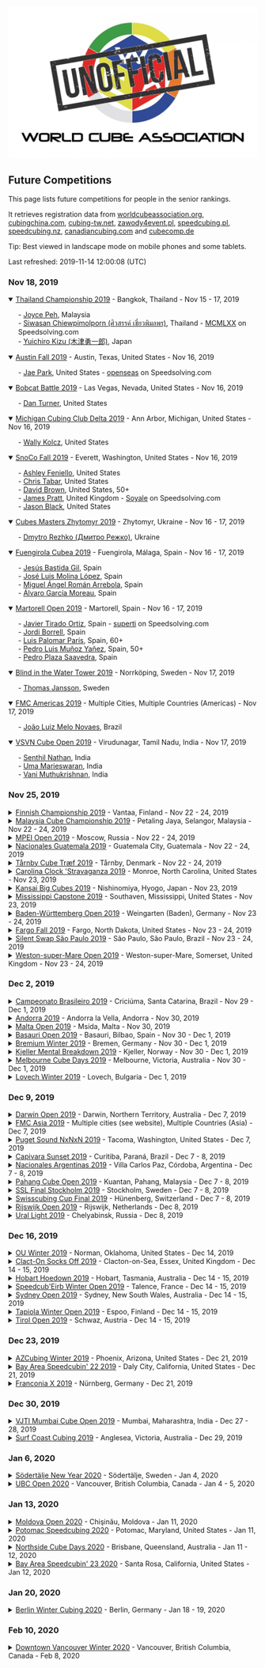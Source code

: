 ![alt text](img/logo.jpg "logo")
## Future Competitions

This page lists future competitions for people in the senior rankings.

It retrieves registration data from [worldcubeassociation.org](https://www.worldcubeassociation.org/competitions), [cubingchina.com](https://cubingchina.com/competition), [cubing-tw.net](https://cubing-tw.net/event/), [zawody4event.pl](https://zawody4event.pl/#competitions), [speedcubing.pl](https://www.speedcubing.pl/), [speedcubing.nz](https://www.speedcubing.nz/), [canadiancubing.com](http://www.canadiancubing.com/Events) and [cubecomp.de](https://cubecomp.de/)

Tip: Best viewed in landscape mode on mobile phones and some tablets.

Last refreshed: 2019-11-14 12:00:08 (UTC)

<h3>Nov 18, 2019</h3>

<details open>
  <summary><a href="https://www.worldcubeassociation.org/competitions/ThailandChampionship2019">Thailand Championship 2019</a> - Bangkok, Thailand - Nov 15 - 17, 2019</summary>
  <p style="margin-left: 20px">
    - <a href="https://www.worldcubeassociation.org/persons/2017PEHJ01">Joyce Peh</a>, Malaysia<br/>
    - <a href="https://www.worldcubeassociation.org/persons/2019CHIE01">Siwasan Chiewpimolporn (ศิวสรรค์ เชี่ยวพิมลพร)</a>, Thailand - <a href="https://www.speedsolving.com/members/mcmlxx.30699">MCMLXX</a> on Speedsolving.com<br/>
    - <a href="https://www.worldcubeassociation.org/persons/2014KIZU01">Yuichiro Kizu (木津勇一郎)</a>, Japan
  </p>
</details>

<details open>
  <summary><a href="https://www.worldcubeassociation.org/competitions/AustinFall2019">Austin Fall 2019</a> - Austin, Texas, United States - Nov 16, 2019</summary>
  <p style="margin-left: 20px">
    - <a href="https://www.worldcubeassociation.org/persons/2015PARK24">Jae Park</a>, United States - <a href="https://www.speedsolving.com/members/openseas.32143">openseas</a> on Speedsolving.com
  </p>
</details>

<details open>
  <summary><a href="https://www.worldcubeassociation.org/competitions/BobcatBattle2019">Bobcat Battle 2019</a> - Las Vegas, Nevada, United States - Nov 16, 2019</summary>
  <p style="margin-left: 20px">
    - <a href="https://www.worldcubeassociation.org/persons/2018TURN03">Dan Turner</a>, United States
  </p>
</details>

<details open>
  <summary><a href="https://www.worldcubeassociation.org/competitions/MichiganCubingClubDelta2019">Michigan Cubing Club Delta 2019</a> - Ann Arbor, Michigan, United States - Nov 16, 2019</summary>
  <p style="margin-left: 20px">
    - <a href="https://www.worldcubeassociation.org/persons/2019KOLC04">Wally Kolcz</a>, United States
  </p>
</details>

<details open>
  <summary><a href="https://www.worldcubeassociation.org/competitions/SnoCoFall2019">SnoCo Fall 2019</a> - Everett, Washington, United States - Nov 16, 2019</summary>
  <p style="margin-left: 20px">
    - <a href="https://www.worldcubeassociation.org/persons/2018FENI01">Ashley Feniello</a>, United States<br/>
    - <a href="https://www.worldcubeassociation.org/persons/2017TABA02">Chris Tabar</a>, United States<br/>
    - <a href="https://www.worldcubeassociation.org/persons/2017BROW09">David Brown</a>, United States, 50+<br/>
    - <a href="https://www.worldcubeassociation.org/persons/2018PRAT13">James Pratt</a>, United Kingdom - <a href="https://www.speedsolving.com/members/soyale.47560">Soyale</a> on Speedsolving.com<br/>
    - <a href="https://www.worldcubeassociation.org/persons/2019BLAC02">Jason Black</a>, United States
  </p>
</details>

<details open>
  <summary><a href="https://www.worldcubeassociation.org/competitions/CubesMastersZhytomyr2019">Cubes Masters Zhytomyr 2019</a> - Zhytomyr, Ukraine - Nov 16 - 17, 2019</summary>
  <p style="margin-left: 20px">
    - <a href="https://www.worldcubeassociation.org/persons/2017REZH01">Dmytro Rezhko (Дмитро Режко)</a>, Ukraine
  </p>
</details>

<details open>
  <summary><a href="https://www.worldcubeassociation.org/competitions/FuengirolaCubea2019">Fuengirola Cubea 2019</a> - Fuengirola, Málaga, Spain - Nov 16 - 17, 2019</summary>
  <p style="margin-left: 20px">
    - <a href="https://www.worldcubeassociation.org/persons/2016GILJ03">Jesús Bastida Gil</a>, Spain<br/>
    - <a href="https://www.worldcubeassociation.org/persons/2015LOPE29">José Luis Molina López</a>, Spain<br/>
    - <a href="https://www.worldcubeassociation.org/persons/2015ARRE05">Miguel Ángel Román Arrebola</a>, Spain<br/>
    - <a href="https://www.worldcubeassociation.org/persons/2018MORE06">Álvaro García Moreau</a>, Spain
  </p>
</details>

<details open>
  <summary><a href="https://www.worldcubeassociation.org/competitions/MartorellOpen2019">Martorell Open 2019</a> - Martorell, Spain - Nov 16 - 17, 2019</summary>
  <p style="margin-left: 20px">
    - <a href="https://www.worldcubeassociation.org/persons/2009TIRA01">Javier Tirado Ortiz</a>, Spain - <a href="https://www.speedsolving.com/members/superti.5804">superti</a> on Speedsolving.com<br/>
    - <a href="https://www.worldcubeassociation.org/persons/2016BORR02">Jordi Borrell</a>, Spain<br/>
    - <a href="https://www.worldcubeassociation.org/persons/2018PARI11">Luis Palomar París</a>, Spain, 60+<br/>
    - <a href="https://www.worldcubeassociation.org/persons/2004LUIS03">Pedro Luis Muñoz Yañez</a>, Spain, 50+<br/>
    - <a href="https://www.worldcubeassociation.org/persons/2010PLAZ01">Pedro Plaza Saavedra</a>, Spain
  </p>
</details>

<details open>
  <summary><a href="https://www.worldcubeassociation.org/competitions/BlindintheWaterTower2019">Blind in the Water Tower 2019</a> - Norrköping, Sweden - Nov 17, 2019</summary>
  <p style="margin-left: 20px">
    - <a href="https://www.worldcubeassociation.org/persons/2017JANS02">Thomas Jansson</a>, Sweden
  </p>
</details>

<details open>
  <summary><a href="https://www.worldcubeassociation.org/competitions/FMCAmericas2019">FMC Americas 2019</a> - Multiple Cities, Multiple Countries (Americas) - Nov 17, 2019</summary>
  <p style="margin-left: 20px">
    - <a href="https://www.worldcubeassociation.org/persons/2017NOVA05">João Luiz Melo Novaes</a>, Brazil
  </p>
</details>

<details open>
  <summary><a href="https://www.worldcubeassociation.org/competitions/VSVNCubeOpen2019">VSVN Cube Open 2019</a> - Virudunagar, Tamil Nadu, India - Nov 17, 2019</summary>
  <p style="margin-left: 20px">
    - <a href="https://www.worldcubeassociation.org/persons/2018NATH03">Senthil Nathan</a>, India<br/>
    - <a href="https://www.worldcubeassociation.org/persons/2017MARI16">Uma Marieswaran</a>, India<br/>
    - <a href="https://www.worldcubeassociation.org/persons/2016MUTH05">Vani Muthukrishnan</a>, India
  </p>
</details>

<h3>Nov 25, 2019</h3>

<details>
  <summary><a href="https://www.worldcubeassociation.org/competitions/FinnishChampionship2019">Finnish Championship 2019</a> - Vantaa, Finland - Nov 22 - 24, 2019</summary>
  <p style="margin-left: 20px">
    - <a href="https://www.worldcubeassociation.org/persons/2012RONK01">Tomi Ronkainen</a>, Finland, 50+
  </p>
</details>

<details>
  <summary><a href="https://www.worldcubeassociation.org/competitions/MalaysiaCubeChampionship2019">Malaysia Cube Championship 2019</a> - Petaling Jaya, Selangor, Malaysia - Nov 22 - 24, 2019</summary>
  <p style="margin-left: 20px">
    - <a href="https://www.worldcubeassociation.org/persons/2017PEHJ01">Joyce Peh</a>, Malaysia<br/>
    - <a href="https://www.worldcubeassociation.org/persons/2010WENS01">Siew Hann Wen (蕭漢文)</a>, Malaysia<br/>
    - <a href="https://www.worldcubeassociation.org/persons/2010SOHT01">Tiffany Soh (蘇明珠)</a>, Malaysia
  </p>
</details>

<details>
  <summary><a href="https://www.worldcubeassociation.org/competitions/MPEIOpen2019">MPEI Open 2019</a> - Moscow, Russia - Nov 22 - 24, 2019</summary>
  <p style="margin-left: 20px">
    - <a href="https://www.worldcubeassociation.org/persons/2017KOST06">Roman Kostyukov</a>, Russia<br/>
    - <a href="https://www.worldcubeassociation.org/persons/2010STAS01">Vasily Stasyev</a>, Russia
  </p>
</details>

<details>
  <summary><a href="https://www.worldcubeassociation.org/competitions/NacionalesGuatemala2019">Nacionales Guatemala 2019</a> - Guatemala City, Guatemala - Nov 22 - 24, 2019</summary>
  <p style="margin-left: 20px">
    - <a href="https://www.worldcubeassociation.org/persons/2017GUER16">Américo Pineda Guerrero</a>, Guatemala
  </p>
</details>

<details>
  <summary><a href="https://www.worldcubeassociation.org/competitions/TarnbyCubeTraef2019">Tårnby Cube Træf 2019</a> - Tårnby, Denmark - Nov 22 - 24, 2019</summary>
  <p style="margin-left: 20px">
    - <a href="https://www.worldcubeassociation.org/persons/2017ASMU01">Thor Muto Asmund</a>, Denmark
  </p>
</details>

<details>
  <summary><a href="https://www.worldcubeassociation.org/competitions/CarolinaClockStravaganza2019">Carolina Clock 'Stravaganza 2019</a> - Monroe, North Carolina, United States - Nov 23, 2019</summary>
  <p style="margin-left: 20px">
    - <a href="https://www.worldcubeassociation.org/persons/2015HARR03">Chad Harris</a>, United States - <a href="https://www.speedsolving.com/members/chtiger.30820">chtiger</a> on Speedsolving.com
  </p>
</details>

<details>
  <summary><a href="https://www.worldcubeassociation.org/competitions/KansaiBigCubes2019">Kansai Big Cubes 2019</a> - Nishinomiya, Hyogo, Japan - Nov 23, 2019</summary>
  <p style="margin-left: 20px">
    - <a href="https://www.worldcubeassociation.org/persons/2005KOSE01">Fumiki Koseki (古関章記)</a>, Japan - <a href="https://www.speedsolving.com/members/fumiki.5263">Fumiki</a> on Speedsolving.com
  </p>
</details>

<details>
  <summary><a href="https://www.worldcubeassociation.org/competitions/MississippiCapstone2019">Mississippi Capstone 2019</a> - Southaven, Mississippi, United States - Nov 23, 2019</summary>
  <p style="margin-left: 20px">
    - <a href="https://www.worldcubeassociation.org/persons/2016GOSL01">Harry Goslow</a>, United States, 50+
  </p>
</details>

<details>
  <summary><a href="https://www.worldcubeassociation.org/competitions/BadenWurttembergOpen2019">Baden-Württemberg Open 2019</a> - Weingarten (Baden), Germany - Nov 23 - 24, 2019</summary>
  <p style="margin-left: 20px">
    - <a href="https://www.worldcubeassociation.org/persons/2009ZBIE01">Heike Zbierski</a>, Germany<br/>
    - <a href="https://www.worldcubeassociation.org/persons/2006PIRZ01">Markus Pirzer</a>, Germany<br/>
    - <a href="https://www.worldcubeassociation.org/persons/2018SCHU17">Thomas Schukraft</a>, Germany
  </p>
</details>

<details>
  <summary><a href="https://www.worldcubeassociation.org/competitions/FargoFall2019">Fargo Fall 2019</a> - Fargo, North Dakota, United States - Nov 23 - 24, 2019</summary>
  <p style="margin-left: 20px">
    - <a href="https://www.worldcubeassociation.org/persons/2019KUCA01">Lisa Kucala</a>, United States, 50+
  </p>
</details>

<details>
  <summary><a href="https://www.worldcubeassociation.org/competitions/SilentSwapSaoPaulo2019">Silent Swap São Paulo 2019</a> - São Paulo, São Paulo, Brazil - Nov 23 - 24, 2019</summary>
  <p style="margin-left: 20px">
    - <a href="https://www.worldcubeassociation.org/persons/2008CARA01">Gilberto Caracciolo Morelli</a>, Brazil<br/>
    - <a href="https://www.worldcubeassociation.org/persons/2014RIEM01">Marius Rombout Ferreira van Riemsdijk</a>, Brazil - <a href="https://www.speedsolving.com/members/arbivara.28950">arbivara</a> on Speedsolving.com<br/>
    - <a href="https://www.worldcubeassociation.org/persons/2018SEMO01">Robinson Semolini</a>, Brazil
  </p>
</details>

<details>
  <summary><a href="https://www.worldcubeassociation.org/competitions/WestonsuperMareOpen2019">Weston-super-Mare Open 2019</a> - Weston-super-Mare, Somerset, United Kingdom - Nov 23 - 24, 2019</summary>
  <p style="margin-left: 20px">
    - <a href="https://www.worldcubeassociation.org/persons/2018CUME02">Aaron Jody Cumes</a>, United Kingdom<br/>
    - <a href="https://www.worldcubeassociation.org/persons/2015NICH04">Andy Nicholls</a>, United Kingdom - <a href="https://www.speedsolving.com/members/shaky-hands.32568">Shaky Hands</a> on Speedsolving.com<br/>
    - <a href="https://www.worldcubeassociation.org/persons/2011WRIG01">Chris Wright</a>, United Kingdom - <a href="https://www.speedsolving.com/members/selkie.11318">Selkie</a> on Speedsolving.com<br/>
    - <a href="https://www.worldcubeassociation.org/persons/2017HART06">Geoffrey Hartnell</a>, United Kingdom<br/>
    - <a href="https://www.worldcubeassociation.org/persons/2015ADAM03">Mark Adams</a>, United Kingdom - <a href="https://www.speedsolving.com/members/newtonbase.23375">newtonbase</a> on Speedsolving.com<br/>
    - <a href="https://www.worldcubeassociation.org/persons/2015RIVE05">Mark Rivers</a>, United Kingdom, 50+ - <a href="https://www.speedsolving.com/members/mark49152.18179">mark49152</a> on Speedsolving.com<br/>
    - <a href="https://www.worldcubeassociation.org/persons/2015GEOR02">Michael George</a>, United Kingdom - <a href="https://www.speedsolving.com/members/logiqx.17180">Logiqx</a> on Speedsolving.com<br/>
    - <a href="https://www.worldcubeassociation.org/persons/2018SALM01">Stuart Salmon</a>, United Kingdom
  </p>
</details>

<h3>Dec 2, 2019</h3>

<details>
  <summary><a href="https://www.worldcubeassociation.org/competitions/CampeonatoBrasileiro2019">Campeonato Brasileiro 2019</a> - Criciúma, Santa Catarina, Brazil - Nov 29 - Dec 1, 2019</summary>
  <p style="margin-left: 20px">
    - <a href="https://www.worldcubeassociation.org/persons/2016PINT04">Ana Lúcia Pintro</a>, Brazil<br/>
    - <a href="https://www.worldcubeassociation.org/persons/2014RIEM01">Marius Rombout Ferreira van Riemsdijk</a>, Brazil - <a href="https://www.speedsolving.com/members/arbivara.28950">arbivara</a> on Speedsolving.com
  </p>
</details>

<details>
  <summary><a href="https://www.worldcubeassociation.org/competitions/Andorra2019">Andorra 2019</a> - Andorra la Vella, Andorra - Nov 30, 2019</summary>
  <p style="margin-left: 20px">
    - <a href="https://www.worldcubeassociation.org/persons/2009TIRA01">Javier Tirado Ortiz</a>, Spain - <a href="https://www.speedsolving.com/members/superti.5804">superti</a> on Speedsolving.com
  </p>
</details>

<details>
  <summary><a href="https://www.worldcubeassociation.org/competitions/MaltaOpen2019">Malta Open 2019</a> - Msida, Malta - Nov 30, 2019</summary>
  <p style="margin-left: 20px">
    - <a href="https://www.worldcubeassociation.org/persons/2003BRUC01">Ron van Bruchem</a>, Netherlands, 50+ - <a href="https://www.speedsolving.com/members/ron.163">Ron</a> on Speedsolving.com
  </p>
</details>

<details>
  <summary><a href="https://www.worldcubeassociation.org/competitions/BasauriOpen2019">Basauri Open 2019</a> - Basauri, Bilbao, Spain - Nov 30 - Dec 1, 2019</summary>
  <p style="margin-left: 20px">
    - <a href="https://www.worldcubeassociation.org/persons/2006SANT01">Javier Santos</a>, Spain, 50+<br/>
    - <a href="https://www.worldcubeassociation.org/persons/2018PARI11">Luis Palomar París</a>, Spain, 60+
  </p>
</details>

<details>
  <summary><a href="https://www.worldcubeassociation.org/competitions/BremiumWinter2019">Bremium Winter 2019</a> - Bremen, Germany - Nov 30 - Dec 1, 2019</summary>
  <p style="margin-left: 20px">
    - <a href="https://www.worldcubeassociation.org/persons/2009ZBIE01">Heike Zbierski</a>, Germany
  </p>
</details>

<details>
  <summary><a href="https://www.worldcubeassociation.org/competitions/KjellerMentalBreakdown2019">Kjeller Mental Breakdown 2019</a> - Kjeller, Norway - Nov 30 - Dec 1, 2019</summary>
  <p style="margin-left: 20px">
    - <a href="https://www.worldcubeassociation.org/persons/2016AMBE02">Dieter Amberger</a>, Austria<br/>
    - <a href="https://www.worldcubeassociation.org/persons/2013ANDE01">Peter Andersson</a>, Sweden, 50+ - <a href="https://www.speedsolving.com/members/peter-andersson.21285">Peter Andersson</a> on Speedsolving.com
  </p>
</details>

<details>
  <summary><a href="https://www.worldcubeassociation.org/competitions/MelbourneCubeDays2019">Melbourne Cube Days 2019</a> - Melbourne, Victoria, Australia - Nov 30 - Dec 1, 2019</summary>
  <p style="margin-left: 20px">
    - <a href="https://www.worldcubeassociation.org/persons/2016ZEMD01">David Zemdegs</a>, Australia, 50+ - <a href="https://www.speedsolving.com/members/david-zemdegs.10014">David Zemdegs</a> on Speedsolving.com
  </p>
</details>

<details>
  <summary><a href="https://www.worldcubeassociation.org/competitions/LovechWinter2019">Lovech Winter 2019</a> - Lovech, Bulgaria - Dec 1, 2019</summary>
  <p style="margin-left: 20px">
    - <a href="https://www.worldcubeassociation.org/persons/2012PETR01">Nikolai Petrov</a>, Bulgaria - <a href="https://www.speedsolving.com/members/niki_petrov.1819">Niki_Petrov</a> on Speedsolving.com<br/>
    - <a href="https://www.worldcubeassociation.org/persons/2015DULE03">Tihomir Dulev</a>, Bulgaria
  </p>
</details>

<h3>Dec 9, 2019</h3>

<details>
  <summary><a href="https://www.worldcubeassociation.org/competitions/DarwinOpen2019">Darwin Open 2019</a> - Darwin, Northern Territory, Australia - Dec 7, 2019</summary>
  <p style="margin-left: 20px">
    - <a href="https://www.worldcubeassociation.org/persons/2017CHAR16">Mark Charlesworth</a>, Australia<br/>
    - <a href="https://www.worldcubeassociation.org/persons/2017GEES01">Paul N. van de Geest</a>, United Kingdom
  </p>
</details>

<details>
  <summary><a href="https://www.worldcubeassociation.org/competitions/FMCAsia2019">FMC Asia 2019</a> - Multiple cities (see website), Multiple Countries (Asia) - Dec 7, 2019</summary>
  <p style="margin-left: 20px">
    - <a href="https://www.worldcubeassociation.org/persons/2005KOSE01">Fumiki Koseki (古関章記)</a>, Japan - <a href="https://www.speedsolving.com/members/fumiki.5263">Fumiki</a> on Speedsolving.com<br/>
    - <a href="https://www.worldcubeassociation.org/persons/2016UMET02">Satoru Umetsu (梅津諭)</a>, Japan<br/>
    - <a href="https://www.worldcubeassociation.org/persons/2012HINO01">Takeshi Hino (日野健志)</a>, Japan - <a href="https://www.speedsolving.com/members/sunfield.26577">sunfield</a> on Speedsolving.com<br/>
    - <a href="https://www.worldcubeassociation.org/persons/2007YULH01">Yul-Hok Sung (성열학)</a>, Republic of Korea
  </p>
</details>

<details>
  <summary><a href="https://www.worldcubeassociation.org/competitions/PugetSoundNxNxN2019">Puget Sound NxNxN 2019</a> - Tacoma, Washington, United States - Dec 7, 2019</summary>
  <p style="margin-left: 20px">
    - <a href="https://www.worldcubeassociation.org/persons/2018FENI01">Ashley Feniello</a>, United States<br/>
    - <a href="https://www.worldcubeassociation.org/persons/2019BLAC02">Jason Black</a>, United States<br/>
    - <a href="https://www.worldcubeassociation.org/persons/2018BART01">Matt Bartlett</a>, United States
  </p>
</details>

<details>
  <summary><a href="https://www.worldcubeassociation.org/competitions/CapivaraSunset2019">Capivara Sunset 2019</a> - Curitiba, Paraná, Brazil - Dec 7 - 8, 2019</summary>
  <p style="margin-left: 20px">
    - <a href="https://www.worldcubeassociation.org/persons/2017NOVA05">João Luiz Melo Novaes</a>, Brazil
  </p>
</details>

<details>
  <summary><a href="https://www.worldcubeassociation.org/competitions/NacionalesArgentinas2019">Nacionales Argentinas 2019</a> - Villa Carlos Paz, Córdoba, Argentina - Dec 7 - 8, 2019</summary>
  <p style="margin-left: 20px">
    - <a href="https://www.worldcubeassociation.org/persons/2017ROSS10">Javier Agustín Rossi</a>, Argentina, 50+
  </p>
</details>

<details>
  <summary><a href="https://www.worldcubeassociation.org/competitions/PahangCubeOpen2019">Pahang Cube Open 2019</a> - Kuantan, Pahang, Malaysia - Dec 7 - 8, 2019</summary>
  <p style="margin-left: 20px">
    - <a href="https://www.worldcubeassociation.org/persons/2010WENS01">Siew Hann Wen (蕭漢文)</a>, Malaysia<br/>
    - <a href="https://www.worldcubeassociation.org/persons/2010SOHT01">Tiffany Soh (蘇明珠)</a>, Malaysia
  </p>
</details>

<details>
  <summary><a href="https://www.worldcubeassociation.org/competitions/SSLFinalStockholm2019">SSL Final Stockholm 2019</a> - Stockholm, Sweden - Dec 7 - 8, 2019</summary>
  <p style="margin-left: 20px">
    - <a href="https://www.worldcubeassociation.org/persons/2017WALL07">Lars Wallin</a>, Sweden, 50+<br/>
    - <a href="https://www.worldcubeassociation.org/persons/2014UGGL01">Pontus Uggla</a>, Sweden<br/>
    - <a href="https://www.worldcubeassociation.org/persons/2017JANS02">Thomas Jansson</a>, Sweden
  </p>
</details>

<details>
  <summary><a href="https://www.worldcubeassociation.org/competitions/SwisscubingCupFinal2019">Swisscubing Cup Final 2019</a> - Hünenberg, Switzerland - Dec 7 - 8, 2019</summary>
  <p style="margin-left: 20px">
    - <a href="https://www.worldcubeassociation.org/persons/2015NICH04">Andy Nicholls</a>, United Kingdom - <a href="https://www.speedsolving.com/members/shaky-hands.32568">Shaky Hands</a> on Speedsolving.com<br/>
    - <a href="https://www.worldcubeassociation.org/persons/2018DITT03">Thomas Ditton</a>, Switzerland
  </p>
</details>

<details>
  <summary><a href="https://www.worldcubeassociation.org/competitions/RijswijkOpen2019">Rijswijk Open 2019</a> - Rijswijk, Netherlands - Dec 8, 2019</summary>
  <p style="margin-left: 20px">
    - <a href="https://www.worldcubeassociation.org/persons/2018BENN01">Hans Bennis</a>, Netherlands, 50+<br/>
    - <a href="https://www.worldcubeassociation.org/persons/2007OEYM01">Maria Oey</a>, Indonesia, 50+ - <a href="https://www.speedsolving.com/members/crazycubemom.492">Crazycubemom</a> on Speedsolving.com<br/>
    - <a href="https://www.worldcubeassociation.org/persons/2003BRUC01">Ron van Bruchem</a>, Netherlands, 50+ - <a href="https://www.speedsolving.com/members/ron.163">Ron</a> on Speedsolving.com<br/>
    - <a href="https://www.worldcubeassociation.org/persons/2019POLL04">Ruud Pollé</a>, Netherlands - <a href="https://www.speedsolving.com/members/absoruud.47329">AbsoRuud</a> on Speedsolving.com<br/>
    - <a href="https://www.worldcubeassociation.org/persons/2018GRAG01">Thorsten Gragert</a>, Netherlands<br/>
    - <a href="https://www.worldcubeassociation.org/persons/2003DENN01">Ton Dennenbroek</a>, Netherlands, 50+ - <a href="https://www.speedsolving.com/members/ton.630">Ton</a> on Speedsolving.com
  </p>
</details>

<details>
  <summary><a href="https://www.worldcubeassociation.org/competitions/UralLight2019">Ural Light 2019</a> - Chelyabinsk, Russia - Dec 8, 2019</summary>
  <p style="margin-left: 20px">
    - <a href="https://www.worldcubeassociation.org/persons/2010STAS01">Vasily Stasyev</a>, Russia
  </p>
</details>

<h3>Dec 16, 2019</h3>

<details>
  <summary><a href="https://www.worldcubeassociation.org/competitions/OUWinter2019">OU Winter 2019</a> - Norman, Oklahoma, United States - Dec 14, 2019</summary>
  <p style="margin-left: 20px">
    - <a href="https://www.worldcubeassociation.org/persons/2018SMIT42">Daniel Smith</a>, United States, 50+ - <a href="https://www.speedsolving.com/members/oldmancuber.49036">OldManCuber</a> on Speedsolving.com<br/>
    - <a href="https://www.worldcubeassociation.org/persons/2015PARK24">Jae Park</a>, United States - <a href="https://www.speedsolving.com/members/openseas.32143">openseas</a> on Speedsolving.com
  </p>
</details>

<details>
  <summary><a href="https://www.worldcubeassociation.org/competitions/ClactOnSocksOff2019">Clact-On Socks Off 2019</a> - Clacton-on-Sea, Essex, United Kingdom - Dec 14 - 15, 2019</summary>
  <p style="margin-left: 20px">
    - <a href="https://www.worldcubeassociation.org/persons/2015NICH04">Andy Nicholls</a>, United Kingdom - <a href="https://www.speedsolving.com/members/shaky-hands.32568">Shaky Hands</a> on Speedsolving.com<br/>
    - <a href="https://www.worldcubeassociation.org/persons/2013COPP01">Ben Coppin</a>, United Kingdom - <a href="https://www.speedsolving.com/members/bubbagrub.22061">bubbagrub</a> on Speedsolving.com<br/>
    - <a href="https://www.worldcubeassociation.org/persons/2016AMBE02">Dieter Amberger</a>, Austria<br/>
    - <a href="https://www.worldcubeassociation.org/persons/2018SANG01">Erik Tjong Kim Sang</a>, Netherlands, 50+<br/>
    - <a href="https://www.worldcubeassociation.org/persons/2015RIVE05">Mark Rivers</a>, United Kingdom, 50+ - <a href="https://www.speedsolving.com/members/mark49152.18179">mark49152</a> on Speedsolving.com
  </p>
</details>

<details>
  <summary><a href="https://www.worldcubeassociation.org/competitions/HobartHoedown2019">Hobart Hoedown 2019</a> - Hobart, Tasmania, Australia - Dec 14 - 15, 2019</summary>
  <p style="margin-left: 20px">
    - <a href="https://www.worldcubeassociation.org/persons/2019ROCH03">Anthony Rochester</a>, Australia<br/>
    - <a href="https://www.worldcubeassociation.org/persons/2016BREW04">Michelle Brewster</a>, Australia
  </p>
</details>

<details>
  <summary><a href="https://www.worldcubeassociation.org/competitions/SpeedcubEirbWinterOpen2019">Speedcub'Eirb Winter Open 2019</a> - Talence, France - Dec 14 - 15, 2019</summary>
  <p style="margin-left: 20px">
    - <a href="https://www.worldcubeassociation.org/persons/2017MEGA01">Thierry Megard</a>, France, 50+
  </p>
</details>

<details>
  <summary><a href="https://www.worldcubeassociation.org/competitions/SydneyOpen2019">Sydney Open 2019</a> - Sydney, New South Wales, Australia - Dec 14 - 15, 2019</summary>
  <p style="margin-left: 20px">
    - <a href="https://www.worldcubeassociation.org/persons/2019MCDO05">Brett A. McDonald</a>, Australia<br/>
    - <a href="https://www.worldcubeassociation.org/persons/2014ROCH07">David Roche</a>, Australia<br/>
    - <a href="https://www.worldcubeassociation.org/persons/2018COOK04">John Cook</a>, Australia, 50+<br/>
    - <a href="https://www.worldcubeassociation.org/persons/2017GEES01">Paul N. van de Geest</a>, United Kingdom
  </p>
</details>

<details>
  <summary><a href="https://www.worldcubeassociation.org/competitions/TapiolaWinterOpen2019">Tapiola Winter Open 2019</a> - Espoo, Finland - Dec 14 - 15, 2019</summary>
  <p style="margin-left: 20px">
    - <a href="https://www.worldcubeassociation.org/persons/2012RONK01">Tomi Ronkainen</a>, Finland, 50+
  </p>
</details>

<details>
  <summary><a href="https://www.worldcubeassociation.org/competitions/TirolOpen2019">Tirol Open 2019</a> - Schwaz, Austria - Dec 14 - 15, 2019</summary>
  <p style="margin-left: 20px">
    - <a href="https://www.worldcubeassociation.org/persons/2006PIRZ01">Markus Pirzer</a>, Germany<br/>
    - <a href="https://www.worldcubeassociation.org/persons/2016LASC01">Péter Laschek</a>, Hungary
  </p>
</details>

<h3>Dec 23, 2019</h3>

<details>
  <summary><a href="https://www.worldcubeassociation.org/competitions/AZCubingWinter2019">AZCubing Winter 2019</a> - Phoenix, Arizona, United States - Dec 21, 2019</summary>
  <p style="margin-left: 20px">
    - <a href="https://www.worldcubeassociation.org/persons/2014DECO01">Mike DeCock</a>, United States - <a href="https://www.speedsolving.com/members/evilgnome6.25692">EvilGnome6</a> on Speedsolving.com<br/>
    - <a href="https://www.worldcubeassociation.org/persons/2015REYE08">Rafael Reyes</a>, United States
  </p>
</details>

<details>
  <summary><a href="https://www.worldcubeassociation.org/competitions/BayAreaSpeedcubin222019">Bay Area Speedcubin' 22 2019</a> - Daly City, California, United States - Dec 21, 2019</summary>
  <p style="margin-left: 20px">
    - <a href="https://www.worldcubeassociation.org/persons/2012LUKE01">Kenneth Lu</a>, United States - <a href="https://www.speedsolving.com/members/toastyken.17487">ToastyKen</a> on Speedsolving.com
  </p>
</details>

<details>
  <summary><a href="https://www.worldcubeassociation.org/competitions/FranconiaX2019">Franconia X 2019</a> - Nürnberg, Germany - Dec 21, 2019</summary>
  <p style="margin-left: 20px">
    - <a href="https://www.worldcubeassociation.org/persons/2010HEIL02">Helmut Heilig</a>, Germany - <a href="https://www.speedsolving.com/members/realcube.10981">realcube</a> on Speedsolving.com<br/>
    - <a href="https://www.worldcubeassociation.org/persons/2018SCHU17">Thomas Schukraft</a>, Germany
  </p>
</details>

<h3>Dec 30, 2019</h3>

<details>
  <summary><a href="https://www.worldcubeassociation.org/competitions/VJTIMumbaiCubeOpen2019">VJTI Mumbai Cube Open 2019</a> - Mumbai, Maharashtra, India - Dec 27 - 28, 2019</summary>
  <p style="margin-left: 20px">
    - <a href="https://www.worldcubeassociation.org/persons/2009NEEL01">Patitpavan Neel</a>, India, 60+
  </p>
</details>

<details>
  <summary><a href="https://www.worldcubeassociation.org/competitions/SurfCoastCubing2019">Surf Coast Cubing 2019</a> - Anglesea, Victoria, Australia - Dec 29, 2019</summary>
  <p style="margin-left: 20px">
    - <a href="https://www.worldcubeassociation.org/persons/2016ZEMD01">David Zemdegs</a>, Australia, 50+ - <a href="https://www.speedsolving.com/members/david-zemdegs.10014">David Zemdegs</a> on Speedsolving.com<br/>
    - <a href="https://www.worldcubeassociation.org/persons/2018COOK04">John Cook</a>, Australia, 50+<br/>
    - <a href="https://www.worldcubeassociation.org/persons/2016DEXT02">Jonathan Dexter</a>, Australia, 50+
  </p>
</details>

<h3>Jan 6, 2020</h3>

<details>
  <summary><a href="https://www.worldcubeassociation.org/competitions/SodertaljeNewYear2020">Södertälje New Year 2020</a> - Södertälje, Sweden - Jan 4, 2020</summary>
  <p style="margin-left: 20px">
    - <a href="https://www.worldcubeassociation.org/persons/2008BERG04">Mats Bergsten</a>, Sweden, 60+ - <a href="https://www.speedsolving.com/members/matsbergsten.1760">MatsBergsten</a> on Speedsolving.com
  </p>
</details>

<details>
  <summary><a href="https://www.worldcubeassociation.org/competitions/UBCOpen2020">UBC Open 2020</a> - Vancouver, British Columbia, Canada - Jan 4 - 5, 2020</summary>
  <p style="margin-left: 20px">
    - <a href="https://www.worldcubeassociation.org/persons/2013BRYA02">Mark Bryan</a>, Canada - <a href="https://www.speedsolving.com/members/parity-case.19867">Parity Case</a> on Speedsolving.com<br/>
    - <a href="https://www.worldcubeassociation.org/persons/2016COUL01">Michael Coulter</a>, Canada - <a href="https://www.speedsolving.com/members/defhacks.35522">defhacks</a> on Speedsolving.com
  </p>
</details>

<h3>Jan 13, 2020</h3>

<details>
  <summary><a href="https://www.worldcubeassociation.org/competitions/MoldovaOpen2020">Moldova Open 2020</a> - Chişinău, Moldova - Jan 11, 2020</summary>
  <p style="margin-left: 20px">
    - <a href="https://www.worldcubeassociation.org/persons/2003BRUC01">Ron van Bruchem</a>, Netherlands, 50+ - <a href="https://www.speedsolving.com/members/ron.163">Ron</a> on Speedsolving.com
  </p>
</details>

<details>
  <summary><a href="https://www.worldcubeassociation.org/competitions/PotomacSpeedcubing2020">Potomac Speedcubing 2020</a> - Potomac, Maryland, United States - Jan 11, 2020</summary>
  <p style="margin-left: 20px">
    - <a href="https://www.worldcubeassociation.org/persons/2016DUEH02">Jeremy Duehring</a>, United States - <a href="https://www.speedsolving.com/members/spartansailor.36397">SpartanSailor</a> on Speedsolving.com
  </p>
</details>

<details>
  <summary><a href="https://www.worldcubeassociation.org/competitions/NorthsideCubeDays2020">Northside Cube Days 2020</a> - Brisbane, Queensland, Australia - Jan 11 - 12, 2020</summary>
  <p style="margin-left: 20px">
    - <a href="https://www.worldcubeassociation.org/persons/2019BOWE05">Jason Bowes</a>, Australia
  </p>
</details>

<details>
  <summary><a href="https://www.worldcubeassociation.org/competitions/BayAreaSpeedcubin232020">Bay Area Speedcubin' 23 2020</a> - Santa Rosa, California, United States - Jan 12, 2020</summary>
  <p style="margin-left: 20px">
    - <a href="https://www.worldcubeassociation.org/persons/2017BAIR03">Michael Bairdsmith</a>, United States
  </p>
</details>

<h3>Jan 20, 2020</h3>

<details>
  <summary><a href="https://www.worldcubeassociation.org/competitions/BerlinWinterCubing2020">Berlin Winter Cubing 2020</a> - Berlin, Germany - Jan 18 - 19, 2020</summary>
  <p style="margin-left: 20px">
    - <a href="https://www.worldcubeassociation.org/persons/2009ZBIE01">Heike Zbierski</a>, Germany<br/>
    - <a href="https://www.worldcubeassociation.org/persons/2006PIRZ01">Markus Pirzer</a>, Germany<br/>
    - <a href="https://www.worldcubeassociation.org/persons/2011BOIS01">Thierry Boisivon</a>, France
  </p>
</details>

<h3>Feb 10, 2020</h3>

<details>
  <summary><a href="https://www.worldcubeassociation.org/competitions/DowntownVancouverWinter2020">Downtown Vancouver Winter 2020</a> - Vancouver, British Columbia, Canada - Feb 8, 2020</summary>
  <p style="margin-left: 20px">
    - <a href="https://www.worldcubeassociation.org/persons/2016COUL01">Michael Coulter</a>, Canada - <a href="https://www.speedsolving.com/members/defhacks.35522">defhacks</a> on Speedsolving.com
  </p>
</details>

